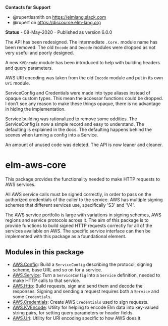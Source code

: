 **Contacts for Support**
- @rupertlssmith on https://elmlang.slack.com
- @rupert on https://discourse.elm-lang.org

**Status** - 08-May-2020 - Published as version 6.0.0

The API has been redesigned. The intermediate `.Core.` module name has been
removed. The old `Encode` and `Decode` modules were dropped as not very useful
and poorly designed.

A new `KVEncode` module has been introduced to help with building headers and
query parameters.

AWS URI encoding was taken from the old `Encode` module and put in its own `Uri`
module.

ServiceConfig and Credentials were made into type aliases instead of opaque
custom types. This mean the accessor functions could be dropped. I don't see
any reason to make these things opaque, there is no advantage in hiding
the implementation.

Service building was rationalized to remove some oddities. The ServiceConfig is
now a simple record and easy to understand. The defaulting is explained in the
docs. The defaulting happens behind the scenes when turning a config into a
Service.

An amount of unused code was deleted. The API is now leaner and cleaner.

# elm-aws-core

This package provides the functionality needed to make HTTP requests to AWS
services.

All AWS service calls must be signed correctly, in order to pass on the
authorized credentials of the caller to the service. AWS has multiple signing
schemes that different services use, specifically 'S3' and 'V4'.

The AWS service portfolio is large with variations in signing schemes, AWS
regions and service protocols across it. The aim of this package is to provide
functions to build signed HTTP requests correctly for all of the services
available on AWS. The specific service interface can then be implemented with
this package as a foundational element.

## Modules in this package

  - [AWS.Config](AWS-Config): Build a `ServiceConfig` describing the
  protocol, signing scheme, base URL and so on for a service.
  - [AWS.Service](AWS-Service): Turn a `ServiceConfig` into a `Service`
  definition, needed to make HTTP calls to that service.
  - [AWS.Http](AWS-Http): Build requests, sign and send them and decode the
  responses. Signing and sending a request requires both a `Service` and
  some `Credentials`.
  - [AWS.Credentials](AWS-Credentials): Create AWS `Credentials` used to sign
  requests.
  - [AWS.KVEncode](AWS-KVEncode): Utility for helping to encode Elm data into
  key-valued string pairs, for setting query parameters or header fields.
  - [AWS.Uri](AWS-Uri): Utility for URI encoding specific to how AWS does it.
